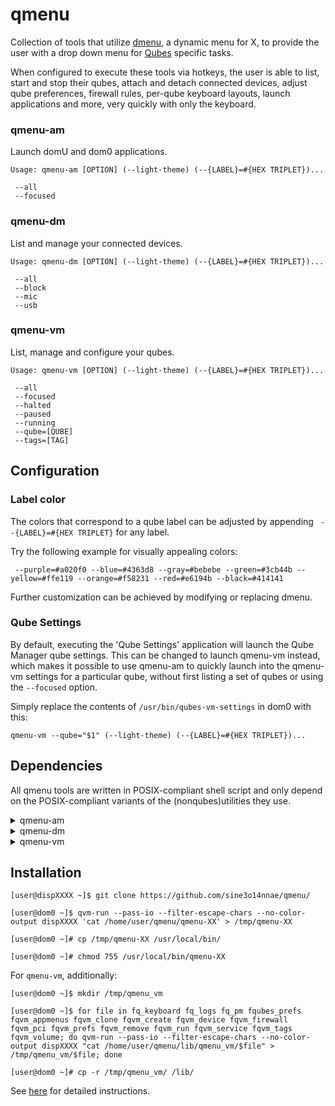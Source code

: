 qmenu
=====

Collection of tools that utilize
[dmenu](https://tools.suckless.org/dmenu/), a dynamic menu for X,
to provide the user with a drop down menu for [Qubes](https://qubes-os.org) specific tasks.

When configured to execute these tools via hotkeys, the user is able to list, start and stop their qubes, attach and detach connected devices,
adjust qube preferences, firewall rules, per-qube keyboard layouts, launch applications and more, very quickly with only the keyboard.

### qmenu-am

Launch domU and dom0 applications.

    Usage: qmenu-am [OPTION] (--light-theme) (--{LABEL}=#{HEX TRIPLET})...

     --all
     --focused

### qmenu-dm

List and manage your connected devices.

    Usage: qmenu-dm [OPTION] (--light-theme) (--{LABEL}=#{HEX TRIPLET})...

     --all
     --block
     --mic
     --usb

### qmenu-vm

List, manage and configure your qubes.

    Usage: qmenu-vm [OPTION] (--light-theme) (--{LABEL}=#{HEX TRIPLET})...

     --all
     --focused
     --halted
     --paused
     --running
     --qube=[QUBE]
     --tags=[TAG]

Configuration
-------------

### Label color

The colors that correspond to a qube label can be adjusted by appending
` --{LABEL}=#{HEX TRIPLET}` for any label.

Try the following example for visually appealing colors:

~~~
 --purple=#a020f0 --blue=#4363d8 --gray=#bebebe --green=#3cb44b --yellow=#ffe119 --orange=#f58231 --red=#e6194b --black=#414141
~~~

Further customization can be achieved by modifying or replacing dmenu.

### Qube Settings

By default, executing the 'Qube Settings' application will launch the Qube Manager
qube settings. This can be changed to launch qmenu-vm instead,
which makes it possible to use qmenu-am to quickly launch into the qmenu-vm
settings for a particular qube, without first listing a set of qubes or using
the `--focused` option.

Simply replace the contents of `/usr/bin/qubes-vm-settings` in dom0 with this:

~~~
qmenu-vm --qube="$1" (--light-theme) (--{LABEL}=#{HEX TRIPLET})...
~~~

Dependencies
------------

All qmenu tools are written in POSIX-compliant shell script and only
depend on the POSIX-compliant variants of the (nonqubes)utilities they use.


<details>
 <summary>qmenu-am</summary>

* cut
* grep
* _tr_ (For '--focused' option)
* _xdotool_ (For '--focused' option)
* _xprop_ (For '--focused' option)
* <details>
   <summary>Qubes tools</summary>

  * _qvm-prefs_ (For '--focused' option)
  * qvm-run
  </details>

</details>

<details>
 <summary>qmenu-dm</summary>

* awk
* cut
* grep
* sed
* sort
* tr
* wc
* <details>
   <summary>Qubes tools</summary>

  * qvm-device
  * qvm-ls
  * qvm-prefs
  </details>

</details>

<details>
 <summary>qmenu-vm</summary>

- dom0
   * awk
   * cut
   * grep
   * ls
   * _notify-send_
   * sed
   * sort
   * tr
   * wc
   * _xdotool_ (For '--focused' option)
   * _xprop_ (For '--focused' option)
   * <details>
      <summary>Qubes tools</summary>

     * qubes-vm-boot-from-device
     * qubes-prefs
     * qvm-appmenus
     * qvm-block
     * qvm-check
     * qvm-clone
     * qvm-create
     * qvm-devices
     * qvm-firewall
     * qvm-kill
     * qvm-ls
     * qvm-pause
     * qvm-pci
     * qvm-pool
     * qvm-prefs
     * qvm-remove
     * qvm-run
     * qvm-service
     * qvm-shutdown
     * qvm-start
     * qvm-tags
     * qvm-unpause
     * qvm-volume
     </details>

- domU
   * _setxkbmap_ (For switching keyboard layouts)
</details>

Installation
------------

    [user@dispXXXX ~]$ git clone https://github.com/sine3o14nnae/qmenu/

    [user@dom0 ~]$ qvm-run --pass-io --filter-escape-chars --no-color-output dispXXXX 'cat /home/user/qmenu/qmenu-XX' > /tmp/qmenu-XX

    [user@dom0 ~]# cp /tmp/qmenu-XX /usr/local/bin/

    [user@dom0 ~]# chmod 755 /usr/local/bin/qmenu-XX

For `qmenu-vm`, additionally:

    [user@dom0 ~]$ mkdir /tmp/qmenu_vm

    [user@dom0 ~]$ for file in fq_keyboard fq_logs fq_pm fqubes_prefs fqvm_appmenus fqvm_clone fqvm_create fqvm_device fqvm_firewall fqvm_pci fqvm_prefs fqvm_remove fqvm_run fqvm_service fqvm_tags fqvm_volume; do qvm-run --pass-io --filter-escape-chars --no-color-output dispXXXX "cat /home/user/qmenu/lib/qmenu_vm/$file" > /tmp/qmenu_vm/$file; done

    [user@dom0 ~]# cp -r /tmp/qmenu_vm/ /lib/

See [here](https://github.com/Qubes-Community/Contents/blob/master/docs/configuration/qmenu.md)
for detailed instructions.
